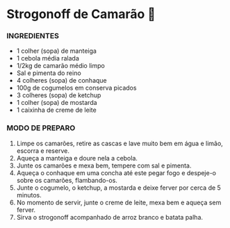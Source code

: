 # Strogonoff de Camarão :shrimp:



### INGREDIENTES

- 1 colher (sopa) de manteiga
- 1 cebola média ralada
- 1/2kg de camarão médio limpo
- Sal e pimenta do reino
- 4 colheres (sopa) de conhaque
- 100g de cogumelos em conserva picados
- 3 colheres (sopa) de ketchup
- 1 colher (sopa) de mostarda
- 1 caixinha de creme de leite

### MODO DE PREPARO

1. Limpe os camarões, retire as cascas e lave muito bem em água e limão, escorra e reserve.
2. Aqueça a manteiga e doure nela a cebola.
3. Junte os camarões e mexa bem, tempere com sal e pimenta.
4. Aqueça o conhaque em uma concha até este pegar fogo e despeje-o sobre os camarões, flambando-os.
5. Junte o cogumelo, o ketchup, a mostarda e deixe ferver por cerca de 5 minutos.
6. No momento de servir, junte o creme de leite, mexa bem e aqueça sem ferver.
7. Sirva o strogonoff acompanhado de arroz branco e batata palha.



